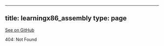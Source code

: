 
---
title: learningx86_assembly
type: page
---

[See on GitHub](https://github.com/jakeroggenbuck/learningx86_assembly/)

404: Not Found